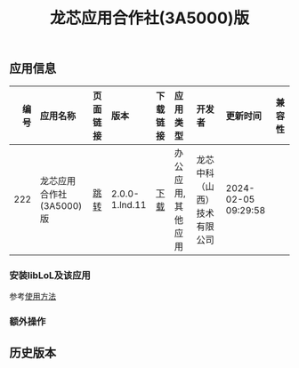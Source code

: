 ﻿---
id: 222
title: 龙芯应用合作社(3A5000)版
toc: true
weight: 222
---

## 应用信息 
|   编号 | 应用名称             | 页面链接                                       | 版本             | 下载链接                                                                                           | 应用类型      | 开发者            | 更新时间                | 兼容性   |
|-----:|:-----------------|:-------------------------------------------|:---------------|:-----------------------------------------------------------------------------------------------|:----------|:---------------|:--------------------|:------|
|  222 | 龙芯应用合作社(3A5000)版 | [跳转](http://app.loongapps.cn/#/detail/222) | 2.0.0-1.lnd.11 | [下载](http://113.24.212.22:8090/upload/file/loongsonapplication_2.0.0-1.lnd.11_loongarch64.deb) | 办公应用,其他应用 | 龙芯中科（山西）技术有限公司 | 2024-02-05 09:29:58 |       |
### 安装libLoL及该应用 
参考[使用方法](/docs/usage) 
### 额外操作 


## 历史版本 
 